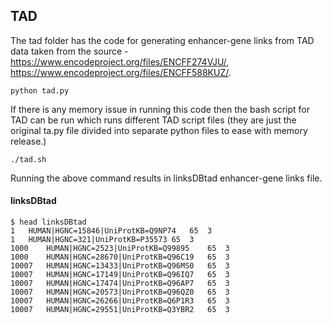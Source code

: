## TAD
The tad folder has the code for generating enhancer-gene links from  TAD data taken from the source - https://www.encodeproject.org/files/ENCFF274VJU/, https://www.encodeproject.org/files/ENCFF588KUZ/. 

```
python tad.py
```

If there is any memory issue in running this code then the bash script for TAD can be run which runs different TAD script files (they are just the original ta.py file divided into separate python files to ease with memory release.)

```
./tad.sh
```

Running the above command results in linksDBtad enhancer-gene links file.

#### linksDBtad
```
$ head linksDBtad 
1	HUMAN|HGNC=15846|UniProtKB=Q9NP74	65	3
1	HUMAN|HGNC=321|UniProtKB=P35573	65	3
1000	HUMAN|HGNC=2523|UniProtKB=Q99895	65	3
1000	HUMAN|HGNC=28670|UniProtKB=Q96C19	65	3
10007	HUMAN|HGNC=13433|UniProtKB=Q96MS0	65	3
10007	HUMAN|HGNC=17149|UniProtKB=Q96IQ7	65	3
10007	HUMAN|HGNC=17474|UniProtKB=Q96AP7	65	3
10007	HUMAN|HGNC=20573|UniProtKB=Q96QZ0	65	3
10007	HUMAN|HGNC=26266|UniProtKB=Q6P1R3	65	3
10007	HUMAN|HGNC=29551|UniProtKB=Q3YBR2	65	3

```